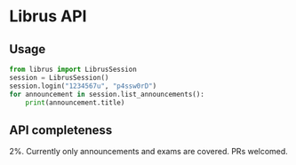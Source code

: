 # Librus API

## Usage

```python
from librus import LibrusSession 
session = LibrusSession()
session.login("1234567u", "p4ssw0rD")
for announcement in session.list_announcements():
    print(announcement.title)
```

## API completeness

2%. Currently only announcements and exams are covered. PRs welcomed. 
